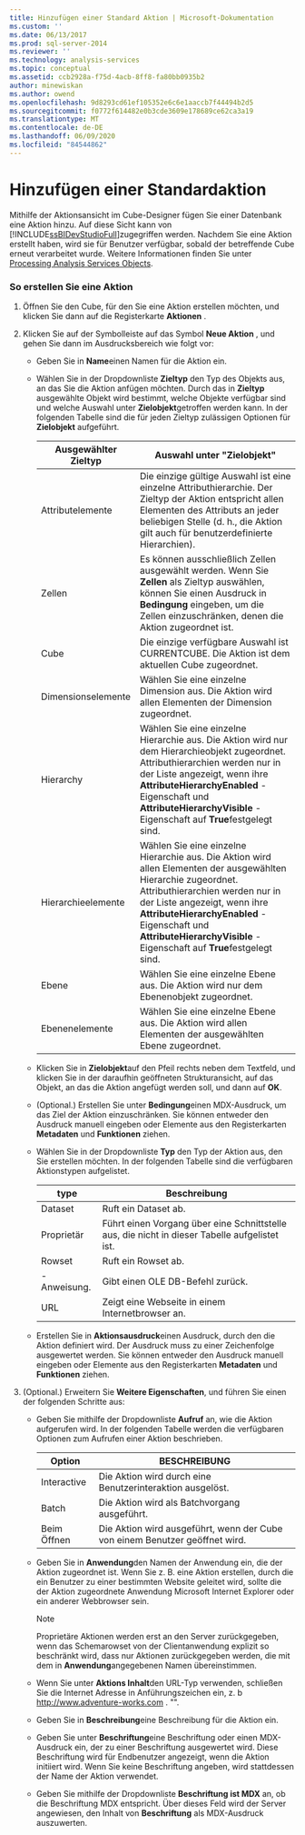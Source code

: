 ```yaml
---
title: Hinzufügen einer Standard Aktion | Microsoft-Dokumentation
ms.custom: ''
ms.date: 06/13/2017
ms.prod: sql-server-2014
ms.reviewer: ''
ms.technology: analysis-services
ms.topic: conceptual
ms.assetid: ccb2928a-f75d-4acb-8ff8-fa80bb0935b2
author: minewiskan
ms.author: owend
ms.openlocfilehash: 9d8293cd61ef105352e6c6e1aaccb7f44494b2d5
ms.sourcegitcommit: f0772f614482e0b3cde3609e178689ce62ca3a19
ms.translationtype: MT
ms.contentlocale: de-DE
ms.lasthandoff: 06/09/2020
ms.locfileid: "84544862"
---
```

# <a name="add-a-standard-action"></a>Hinzufügen einer Standardaktion
  Mithilfe der Aktionsansicht im Cube-Designer fügen Sie einer Datenbank eine Aktion hinzu. Auf diese Sicht kann von [!INCLUDE[ssBIDevStudioFull](../../includes/ssbidevstudiofull-md.md)]zugegriffen werden. Nachdem Sie eine Aktion erstellt haben, wird sie für Benutzer verfügbar, sobald der betreffende Cube erneut verarbeitet wurde. Weitere Informationen finden Sie unter [Processing Analysis Services Objects](processing-analysis-services-objects.md).  
  
### <a name="to-create-an-action"></a>So erstellen Sie eine Aktion  
  
1.  Öffnen Sie den Cube, für den Sie eine Aktion erstellen möchten, und klicken Sie dann auf die Registerkarte **Aktionen** .  
  
2.  Klicken Sie auf der Symbolleiste auf das Symbol **Neue Aktion** , und gehen Sie dann im Ausdrucksbereich wie folgt vor:  
  
    -   Geben Sie in **Name**einen Namen für die Aktion ein.  
  
    -   Wählen Sie in der Dropdownliste **Zieltyp** den Typ des Objekts aus, an das Sie die Aktion anfügen möchten. Durch das in **Zieltyp** ausgewählte Objekt wird bestimmt, welche Objekte verfügbar sind und welche Auswahl unter **Zielobjekt**getroffen werden kann. In der folgenden Tabelle sind die für jeden Zieltyp zulässigen Optionen für **Zielobjekt** aufgeführt.  
  
        |Ausgewählter Zieltyp|Auswahl unter "Zielobjekt"|  
        |---------------------------------------------|---------------------------------------------------|  
        |Attributelemente|Die einzige gültige Auswahl ist eine einzelne Attributhierarchie. Der Zieltyp der Aktion entspricht allen Elementen des Attributs an jeder beliebigen Stelle (d. h., die Aktion gilt auch für benutzerdefinierte Hierarchien).|  
        |Zellen|Es können ausschließlich Zellen ausgewählt werden. Wenn Sie **Zellen** als Zieltyp auswählen, können Sie einen Ausdruck in **Bedingung** eingeben, um die Zellen einzuschränken, denen die Aktion zugeordnet ist.|  
        |Cube|Die einzige verfügbare Auswahl ist CURRENTCUBE. Die Aktion ist dem aktuellen Cube zugeordnet.|  
        |Dimensionselemente|Wählen Sie eine einzelne Dimension aus. Die Aktion wird allen Elementen der Dimension zugeordnet.|  
        |Hierarchy|Wählen Sie eine einzelne Hierarchie aus. Die Aktion wird nur dem Hierarchieobjekt zugeordnet. Attributhierarchien werden nur in der Liste angezeigt, wenn ihre **AttributeHierarchyEnabled** -Eigenschaft und **AttributeHierarchyVisible** -Eigenschaft auf **True**festgelegt sind.|  
        |Hierarchieelemente|Wählen Sie eine einzelne Hierarchie aus. Die Aktion wird allen Elementen der ausgewählten Hierarchie zugeordnet. Attributhierarchien werden nur in der Liste angezeigt, wenn ihre **AttributeHierarchyEnabled** -Eigenschaft und **AttributeHierarchyVisible** -Eigenschaft auf **True**festgelegt sind.|  
        |Ebene|Wählen Sie eine einzelne Ebene aus. Die Aktion wird nur dem Ebenenobjekt zugeordnet.|  
        |Ebenenelemente|Wählen Sie eine einzelne Ebene aus. Die Aktion wird allen Elementen der ausgewählten Ebene zugeordnet.|  
  
    -   Klicken Sie in **Zielobjekt**auf den Pfeil rechts neben dem Textfeld, und klicken Sie in der daraufhin geöffneten Strukturansicht, auf das Objekt, an das die Aktion angefügt werden soll, und dann auf **OK**.  
  
    -   (Optional.) Erstellen Sie unter **Bedingung**einen MDX-Ausdruck, um das Ziel der Aktion einzuschränken. Sie können entweder den Ausdruck manuell eingeben oder Elemente aus den Registerkarten **Metadaten** und **Funktionen** ziehen.  
  
    -   Wählen Sie in der Dropdownliste **Typ** den Typ der Aktion aus, den Sie erstellen möchten. In der folgenden Tabelle sind die verfügbaren Aktionstypen aufgelistet.  
  
        |type|Beschreibung|  
        |----------|-----------------|  
        |Dataset|Ruft ein Dataset ab.|  
        |Proprietär|Führt einen Vorgang über eine Schnittstelle aus, die nicht in dieser Tabelle aufgelistet ist.|  
        |Rowset|Ruft ein Rowset ab.|  
        |-Anweisung.|Gibt einen OLE DB-Befehl zurück.|  
        |URL|Zeigt eine Webseite in einem Internetbrowser an.|  
  
    -   Erstellen Sie in **Aktionsausdruck**einen Ausdruck, durch den die Aktion definiert wird. Der Ausdruck muss zu einer Zeichenfolge ausgewertet werden. Sie können entweder den Ausdruck manuell eingeben oder Elemente aus den Registerkarten **Metadaten** und **Funktionen** ziehen.  
  
3.  (Optional.) Erweitern Sie **Weitere Eigenschaften**, und führen Sie einen der folgenden Schritte aus:  
  
    -   Geben Sie mithilfe der Dropdownliste **Aufruf** an, wie die Aktion aufgerufen wird. In der folgenden Tabelle werden die verfügbaren Optionen zum Aufrufen einer Aktion beschrieben.  
  
        |Option|BESCHREIBUNG|  
        |------------|-----------------|  
        |Interactive|Die Aktion wird durch eine Benutzerinteraktion ausgelöst.|  
        |Batch|Die Aktion wird als Batchvorgang ausgeführt.|  
        |Beim Öffnen|Die Aktion wird ausgeführt, wenn der Cube von einem Benutzer geöffnet wird.|  
  
    -   Geben Sie in **Anwendung**den Namen der Anwendung ein, die der Aktion zugeordnet ist. Wenn Sie z. B. eine Aktion erstellen, durch die ein Benutzer zu einer bestimmten Website geleitet wird, sollte die der Aktion zugeordnete Anwendung Microsoft Internet Explorer oder ein anderer Webbrowser sein.  
  
        > [!NOTE]  
        >   Proprietäre Aktionen werden erst an den Server zurückgegeben, wenn das Schemarowset von der Clientanwendung explizit so beschränkt wird, dass nur Aktionen zurückgegeben werden, die mit dem in **Anwendung**angegebenen Namen übereinstimmen.  
  
    -   Wenn Sie unter **Aktions Inhalt**den URL-Typ verwenden, schließen Sie die Internet Adresse in Anführungszeichen ein, z. b http://www.adventure-works.com . "".  
  
    -   Geben Sie in **Beschreibung**eine Beschreibung für die Aktion ein.  
  
    -   Geben Sie unter **Beschriftung**eine Beschriftung oder einen MDX-Ausdruck ein, der zu einer Beschriftung ausgewertet wird. Diese Beschriftung wird für Endbenutzer angezeigt, wenn die Aktion initiiert wird. Wenn Sie keine Beschriftung angeben, wird stattdessen der Name der Aktion verwendet.  
  
    -   Geben Sie mithilfe der Dropdownliste **Beschriftung ist MDX** an, ob die Beschriftung MDX entspricht. Über dieses Feld wird der Server angewiesen, den Inhalt von **Beschriftung** als MDX-Ausdruck auszuwerten.  
  
  
